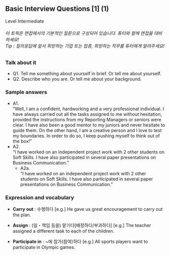 ## Basic Interview Questions [1] (1)
Level Intermediate
###### 이 토픽은 면접에서의 기본적인 질문으로 구성되어 있습니다. 튜터와 함께 면접을 대비하세요!<br/>Tip : 질의응답에 앞서 희망하는 기업 또는 업종, 희망하는 직무를 튜터에게 알려주세요!

### Talk about it
- Q1. Tell me something about yourself in brief. Or tell me about yourself.- Q2. Describe who you are. Or tell me about your background.
### Sample answers
- A1.  
“Well, I am a confident, hardworking and a very professional individual. I have always carried out all the tasks assigned to me without hesitation, provided the instructions from my Reporting Managers or seniors were clear. I have also been a good mentor to my juniors and never hesitate to guide them. On the other hand, I am a creative person and I love to test my boundaries. In order to do so, I keep pushing myself to think out of the box!”
- A2.  
“I have worked on an independent project work with 2 other students on Soft Skills. I have also participated in several paper presentations on Business Communication.”
  - A2a.  
“I have worked on an independent project work with 2 other students on Soft Skills. I have also participated in several paper presentations on Business Communication.”
### Expression and vocabulary
- **Carry out** : 수행하다
[e.g.] He gave us great encouragement to carry out the plan.

- **Assign** : (일・책임 등을) 맡기다[배정하다/부과하다]
[e.g.] The teacher assigned a different task to each of the children.

- **Participate in** : ~에 참가(참여)하다
[e.g.] All sports players want to participate in Olympic games.


